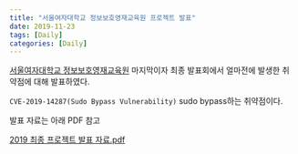 ```yaml
---
title: "서울여자대학교 정보보호영재교육원 프로젝트 발표"
date: 2019-11-23
tags: [Daily]
categories: [Daily]
---
```


[서울여자대학교 정보보호영재교육원](http://security.swu.ac.kr/giftedu/) 마지막이자 최종 발표회에서 얼마전에 발생한 취약점에 대해 발표하였다. 

`CVE-2019-14287(Sudo Bypass Vulnerability)` sudo bypass하는 취약점이다.

발표 자료는 아래 PDF 참고

[2019 최종 프로젝트 발표 자료.pdf](https://github.com/realsung/realsung.github.io/files/3965153/2019.pdf)

